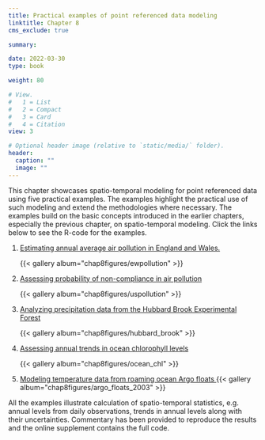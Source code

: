 ```yaml
---
title: Practical examples of point referenced data modeling
linktitle: Chapter 8
cms_exclude: true

summary: 

date: 2022-03-30
type: book

weight: 80

# View.
#   1 = List
#   2 = Compact
#   3 = Card
#   4 = Citation
view: 3

# Optional header image (relative to `static/media/` folder).
header:
  caption: ""
  image: ""
---
```


This chapter showcases spatio-temporal modeling for point  referenced data using
five practical examples. The examples highlight the practical use of
such modeling and extend the methodologies where necessary. The examples
build on  the basic concepts introduced  in the earlier chapters,  especially
the previous chapter,  on spatio-temporal modeling. Click the links below to see the R-code for the examples. 
<ol>
<li> <a href="../Rcode/Chap8_ewpollution.html">Estimating annual average air pollution in England and Wales. </a>

{{< gallery album="chap8figures/ewpollution" >}}

      
<li> <a href="../Rcode/Chap8_uspollution.html">Assessing probability of non-compliance in air pollution </a>

{{< gallery album="chap8figures/uspollution" >}}

<li><a href="../Rcode/Chap8_rainfall.html">  Analyzing precipitation data from the Hubbard Brook Experimental Forest </a>

{{< gallery album="chap8figures/hubbard_brook" >}}

<li> <a href="../Rcode/Chap8_ocean_chl.html">Assessing annual trends in ocean chlorophyll levels</a>

{{< gallery album="chap8figures/ocean_chl" >}}


<li> <a href="../Rcode/Chap8_Argo.html"> Modeling temperature data from roaming ocean Argo floats </a>
{{< gallery album="chap8figures/argo_floats_2003" >}}

</ol>
<p> 
    All the examples illustrate calculation of  spatio-temporal statistics, e.g. annual levels from daily observations, trends in
annual levels along with their uncertainties. Commentary has been provided to reproduce the results and the  online supplement contains the
full code.




